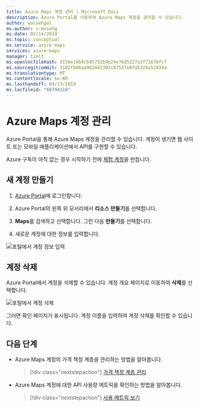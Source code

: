 ```yaml
---
title: Azure Maps 계정 관리 | Microsoft Docs
description: Azure Portal을 사용하여 Azure Maps 계정을 관리할 수 있습니다.
author: walsehgal
ms.author: v-musehg
ms.date: 02/14/2019
ms.topic: conceptual
ms.service: azure-maps
services: azure-maps
manager: timlt
ms.openlocfilehash: d158e1869cb85752b9b24e76d5227a2f7167bfcf
ms.sourcegitcommit: 3102f886aa962842303c8753fe8fa5324a52834a
ms.translationtype: MT
ms.contentlocale: ko-KR
ms.lasthandoff: 04/23/2019
ms.locfileid: "60794119"
---
```

# <a name="manage-your-azure-maps-account"></a>Azure Maps 계정 관리

Azure Portal을 통해 Azure Maps 계정을 관리할 수 있습니다. 계정이 생기면 웹 사이트 또는 모바일 애플리케이션에서 API를 구현할 수 있습니다.

Azure 구독이 아직 없는 경우 시작하기 전에 [체험 계정](https://azure.microsoft.com/free/?WT.mc_id=A261C142F)을 만듭니다.

## <a name="create-a-new-account"></a>새 계정 만들기

1. [Azure Portal](https://portal.azure.com)에 로그인합니다.

2. Azure Portal의 왼쪽 위 모서리에서 **리소스 만들기**를 선택합니다.

3. **Maps**를 검색하고 선택합니다. 그런 다음 **만들기**를 선택합니다.

4. 새로운 계정에 대한 정보를 입력합니다.

![포털에서 계정 정보 입력](./media/how-to-manage-account-keys/new-account-portal.png)

## <a name="delete-an-account"></a>계정 삭제

Azure Portal에서 계정을 삭제할 수 있습니다. 계정 개요 페이지로 이동하여 **삭제**를 선택합니다.

![포털에서 계정 삭제](./media/how-to-manage-account-keys/account-delete-portal.png)

그러면 확인 페이지가 표시됩니다. 계정 이름을 입력하여 계정 삭제를 확인할 수 있습니다.

## <a name="next-steps"></a>다음 단계

* Azure Maps 계정의 가격 책정 계층을 관리하는 방법을 알아봅니다.
    > [!div class="nextstepaction"] 
    > [가격 책정 계층 관리](./how-to-manage-pricing-tier.md)

* Azure Maps 계정에 대한 API 사용량 메트릭을 확인하는 방법을 알아봅니다.
    > [!div class="nextstepaction"] 
    > [사용 메트릭 보기](./how-to-view-api-usage.md)
